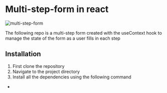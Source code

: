 # Multi-step-form in react

![multi-step-form](https://github.com/ch1n069/React-multi-step-form/assets/82473156/d1e17eea-cf0c-4c8e-b619-b34730793f57)

The following repo is a multi-step form created with the useContext hook to
manage the state of the form as a user fills in each step

## Installation

1. First clone the repository
2. Navigate to the project directory
3. Install all the dependencies using the following command

-
